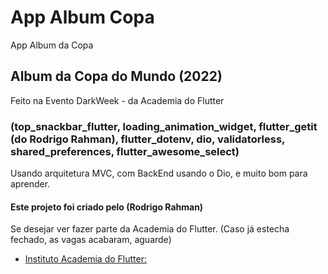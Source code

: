 # App Album Copa

App Album da Copa

## Album da Copa do Mundo (2022) 

Feito na Evento DarkWeek - da Academia do Flutter

### (top_snackbar_flutter, loading_animation_widget, flutter_getit (do Rodrigo Rahman), flutter_dotenv, dio, validatorless, shared_preferences, flutter_awesome_select)

Usando arquitetura MVC, com BackEnd usando o Dio, e muito bom para aprender.

#### Este projeto foi criado pelo (Rodrigo Rahman)

Se desejar ver fazer parte da Academia do Flutter. (Caso já estecha fechado, as vagas acabaram, aguarde)

- [Instituto Academia do Flutter: ](http://academiadoflutter.com.br/)


